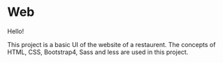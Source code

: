 # Web

Hello!

This project is a basic UI of the website of a restaurent.
The concepts of HTML, CSS, Bootstrap4, Sass and less are used in this project.

